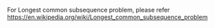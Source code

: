 For Longest common subsequence problem, please refer https://en.wikipedia.org/wiki/Longest_common_subsequence_problem
